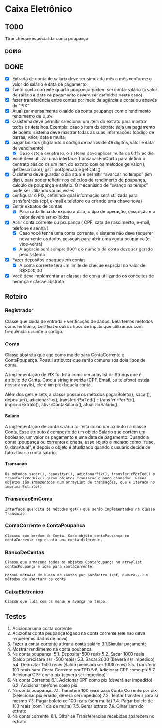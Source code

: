 # Caixa Eletrônico

## TODO

Tirar cheque especial da conta poupança

### DOING


## DONE

- [x] Entrada de conta de salário deve ser simulada mês a mês conforme o valor do salário e data de pagamento
- [x] Tanto conta corrente quanto poupança podem ser conta-salário (o valor do salário e data de pagamento devem ser definidos neste caso)
- [x] fazer transferência entre contas por meio da agência e conta ou através do “PIX”
- [x] Atualizar mensalmente o saldo da conta poupança com o rendimento rendimento de 0,3%
- [x] O sistema deve permitir selecionar um item do extrato para mostrar todos os detalhes. Exemplo: caso o item do extrato seja um pagamento de boleto, sistema deve mostrar todas as suas informações (código de barras, valor, data e multa)
- [x] pagar boletos (digitando o código de barras de 48 dígitos, valor e data de vencimento)
    - [x] Caso esteja em atraso, o sistema deve aplicar multa de 0,1% ao dia
- [x] Você deve utilizar uma interface TransacaoEmConta para definir o contrato básico de um item do extrato com os métodos getValor(), getDescricao(), getTipoOpercao e getData()
- [x] O sistema deve guardar o dia atual e permitir “avançar no tempo” (em dias), para poder refletir nos cálculos de rendimento de poupança, cálculo de poupança e salário. O mecanismo de “avanço no tempo” pode ser utilizado várias vezes
- [x] configurar o PIX, definindo qual informação será utilizada para transferência (cpf, e-mail e telefone ou criando uma chave nova)
- [x] Emitir extratos de contas
    - [x] Para cada linha do extrato a data, o tipo de operação, descrição e o valor devem ser exibidos
- [x] Abrir conta corrente ou poupança ( CPF, data de nascimento, e-mail, telefone e senha )
    - [x] Caso você tenha uma conta corrente, o sistema não deve requerer novamente os dados pessoais para abrir uma conta poupança (e vice-versa)
    - [x] A agência será sempre 0001 e o número da conta deve ser gerado pelo sistema
- [x] Fazer depositos e saques em contas
    - [x] A conta corrente terá um limite de cheque especial no valor de R$3000,00
- [x] Você deve implementar as classes de conta utilizando os conceitos de herança e classe abstrata

## Roteiro

### Registrador
Classe que cuida de entrada e verificação de dados. Nela temos métodos como lerInteiro, LerFloat e outros tipos de inputs que utilizamos com frequência durante o código.

### Conta
Classe abstrata que age como molde para ContaCorrente e ContaPoupança. Possui atributos que serão comuns aos dois tipos de conta.

A implementação de PIX foi feita como um arraylist de Strings que é atributo de Conta. Caso a string inserida (CPF, Email, ou telefone) esteja nesse arraylist, ele é um pix daquela conta.

Além dos gets e sets, a classe possui os métodos pagarBoleto(), sacar(), depositar(), adicionarPix(), transferirPorTed() e transferirPorPix(), imprimirExtrato(), ativarContaSalario(), atualizarSalario().

#### Salario
A implementação de conta salário foi feita como um atributo na classe Conta. Esse atributo é composto de um objeto Salario que contém um booleano, um valor de pagamento e uma data de pagamento. Quando a conta (poupança ou corrente) é criada, esse objeto é iniciado como "false, 0, dataAtual", e depois o objeto é atualizado quando o usuário decide de fato ativar a conta salário.

#### Transacao
    Os métodos sacar(), depositar(), adicionarPix(), transferirPorTed() e transferirPorPix() geram objetos Transacao quando chamados. Esses objetos são armazenados num arrayList de transações, que é iterado no imprimirExtrato()

### TransacaoEmConta
    Interface que dita os métodos get() que serão implementados na classe Transacao

### ContaCorrente e ContaPoupança
    Classes que herdam de Conta. Cada objeto contaPoupança ou contaCorrente representa uma conta diferente.

### BancoDeContas
    Classe que armazena todos os objetos ContaPoupança no arraylist contasPoupança e idem para contaCorrente.

    Possui métodos de busca de contas por parâmetro (cpf, numero...) e métodos de abertura de conta
### CaixaEletronico
    Classe que lida com os menus e avança no tempo.
## Testes

1. Adicionar uma conta corrente
2. Adicionar conta poupança logado na conta corrente (ele não deve requerer os dados de novo)
3. Fazer a conta corrente ativar a conta salário
    3.1.Simular pagamento
4. Mostrar rendimento na conta poupança
5. Na conta poupança:
    5.1. Depositar 500 reais
    5.2. Sacar 1000 reais (Saldo precisará ser -500 reais)
    5.3. Sacar 2600 (Deverá ser impedido)
    5.4. Depositar 1500 reais (Saldo precisará ser 1000 reais)
    5.5. Transferir 100 reais para Conta Corrente por TED
    5.6. Adicionar CPF como pix
    5.7. Adicionar CPF como pix (deverá ser impedido)
6. Na conta Corrente:
    6.1. Adicionar CPF como pix (deverá ser impedido)
    6.2. Adicionar telefone como pix
7. Na conta poupança:
    7.1. Transferir 100 reais para Conta Corrente por pix (Selecionar pix errado, devera ser impedido)
    7.2. Tentar transferir para si mesmo
    7.3. Pagar boleto de 100 reais (sem multa)
    7.4. Pagar boleto de 100 reais (com 1 dia de multa)
    7.5. Gerar extrato
    7.6. Olhar item do extrato
8. Na conta corrente:
    8.1. Olhar se Transferencias recebidas aparecem no extrato